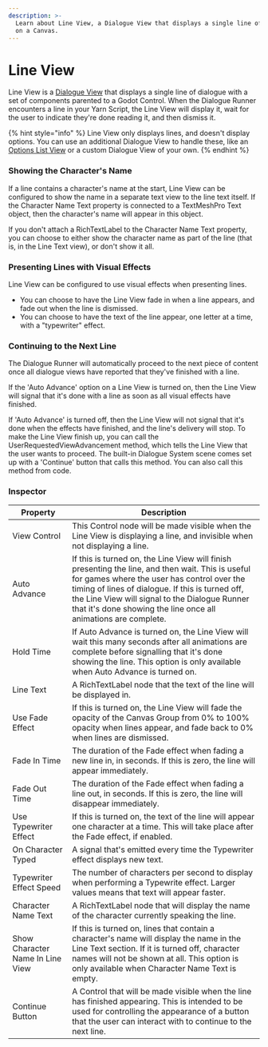 ```yaml
---
description: >-
  Learn about Line View, a Dialogue View that displays a single line of dialogue
  on a Canvas.
---
```


# Line View

Line View is a [Dialogue View](README.md) that displays a single line of dialogue with a set of components parented to a Godot Control. When the Dialogue Runner encounters a line in your Yarn Script, the Line View will display it, wait for the user to indicate they're done reading it, and then dismiss it.

{% hint style="info" %}
Line View only displays lines, and doesn't display options. You can use an additional Dialogue View to handle these, like an [Options List View](options-list-view.md) or a custom Dialogue View of your own.
{% endhint %}

### Showing the Character's Name

If a line contains a character's name at the start, Line View can be configured to show the name in a separate text view to the line text itself. If the Character Name Text property is connected to a TextMeshPro Text object, then the character's name will appear in this object.

If you don't attach a RichTextLabel to the Character Name Text property, you can choose to either show the character name as part of the line (that is, in the Line Text view), or don't show it all.

### Presenting Lines with Visual Effects

Line View can be configured to use visual effects when presenting lines.

* You can choose to have the Line View fade in when a line appears, and fade out when the line is dismissed.
* You can choose to have the text of the line appear, one letter at a time, with a "typewriter" effect.

### Continuing to the Next Line

The Dialogue Runner will automatically proceed to the next piece of content once all dialogue views have reported that they've finished with a line. 

If the 'Auto Advance' option on a Line View is turned on, then the Line View will signal that it's done with a line as soon as all visual effects have finished. 

If 'Auto Advance' is turned off, then the Line View will not signal that it's done when the effects have finished, and the line's delivery will stop. To make the Line View finish up, you can call the UserRequestedViewAdvancement method, which tells the Line View that the user wants to proceed. The built-in Dialogue System scene comes set up with a 'Continue' button that calls this method. You can also call this method from code.
 
### Inspector

| Property| Description|
| ------- | -------------|
| View Control | This Control node will be made visible when the Line View is displaying a line, and invisible when not displaying a line.|
| Auto Advance | If this is turned on, the Line View will finish presenting the line, and then wait. This is useful for games where the user has control over the timing of lines of dialogue. If this is turned off, the Line View will signal to the Dialogue Runner that it's done showing the line once all animations are complete. |
| Hold Time | If Auto Advance is turned on, the Line View will wait this many seconds after all animations are complete before signalling that it's done showing the line. This option is only available when Auto Advance is turned on.|
| Line Text| A RichTextLabel node that the text of the line will be displayed in.|
| Use Fade Effect| If this is turned on, the Line View will fade the opacity of the Canvas Group from 0% to 100% opacity when lines appear, and fade back to 0% when lines are dismissed.|
| Fade In Time| The duration of the Fade effect when fading a new line in, in seconds. If this is zero, the line will appear immediately.|
| Fade Out Time| The duration of the Fade effect when fading a line out, in seconds. If this is zero, the line will disappear immediately.|
| Use Typewriter Effect| If this is turned on, the text of the line will appear one character at a time. This will take place after the Fade effect, if enabled.|
| On Character Typed| A signal that's emitted every time the Typewriter effect displays new text.|
| Typewriter Effect Speed| The number of characters per second to display when performing a Typewrite effect. Larger values means that text will appear faster.|
| Character Name Text| A RichTextLabel node that will display the name of the character currently speaking the line.|
| Show Character Name In Line View| If this is turned on, lines that contain a character's name will display the name in the Line Text section. If it is turned off, character names will not be shown at all. This option is only available when Character Name Text is empty.|
| Continue Button| A Control that will be made visible when the line has finished appearing. This is intended to be used for controlling the appearance of a button that the user can interact with to continue to the next line.|


